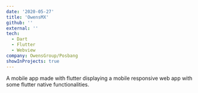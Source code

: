 ```yaml
---
date: '2020-05-27'
title: 'OwensMX'
github: ''
external: ''
tech:
  - Dart
  - Flutter
  - Webview
company: OwensGroup/Posbang
showInProjects: true
---
```


A mobile app made with flutter displaying a mobile responsive web app with some flutter native functionalities.
